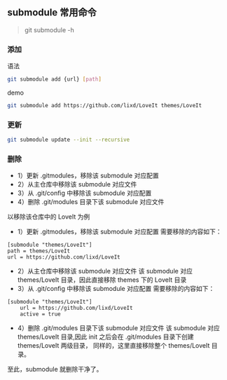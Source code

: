 ## submodule 常用命令
> git submodule -h

### 添加
语法
```bash
git submodule add {url} [path]
```
demo
```bash
git submodule add https://github.com/lixd/LoveIt themes/LoveIt
```

### 更新
```bash
git submodule update --init --recursive
```

### 删除
* 1）更新 .gitmodules，移除该 submodule 对应配置
* 2）从主仓库中移除该 submodule 对应文件
* 3）从 .git/config 中移除该 submodule 对应配置
* 4）删除 .git/modules 目录下该 submodule 对应文件

以移除该仓库中的 LoveIt 为例
* 1）更新 .gitmodules，移除该 submodule 对应配置
  需要移除的内容如下：
```text
[submodule "themes/LoveIt"]
path = themes/LoveIt
url = https://github.com/lixd/LoveIt
```
* 2）从主仓库中移除该 submodule 对应文件
  该 submodule 对应 themes/LoveIt 目录，因此直接移除 themes 下的 LoveIt 目录
* 3）从 .git/config 中移除该 submodule 对应配置
  需要移除的内容如下：
```text
[submodule "themes/LoveIt"]
	url = https://github.com/lixd/LoveIt
	active = true
```
* 4）删除 .git/modules 目录下该 submodule 对应文件
  该 submodule 对应 themes/LoveIt 目录,因此 init 之后会在 .git/modules 目录下创建 themes/LoveIt 两级目录，
  同样的，这里直接移除整个 themes/LoveIt 目录。

至此，submodule 就删除干净了。